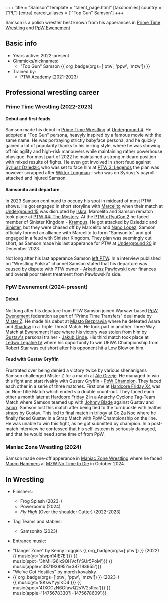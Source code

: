 +++
title = "Samson"
template = "talent_page.html"
[taxonomies]
country = ["PL"]
[extra]
career_aliases = ['"Top Gun" Samson']
+++

Samson is a polish wrestler best known from his apperances in [Prime Time Wrestling](@/o/ptw.md) and [PpW Ewenement](@/o/ppw.md)


## Basic info
* Years active: 2022-present
* Gimmicks/nicknames:
  - "Top Gun" Samson {{ org_badge(orgs=['ptw', 'ppw', 'mzw']) }}
* Trained by:
  - [PTW Academy](@/o/ptw-academy.md) (2021-2023)
 
## Professional wrestling career 

### Prime Time Wrestling (2022-2023)

#### Debut and first feuds

Samson made his debut in [Prime Time Wrestling](@/o/ptw.md) at [Underground 4](@/e/ptw/2022-04-24-ptw-underground-4.md). He adopted a "Top Gun" persona, heavyly inspired by a famous movie with the same name. He was portraying strictly babyface persona, and he quickly gained a lot of popularity thanks to his in-ring style, where he was showing off his agility and high-risk manouvers while maintaining rather powerhouse physique. For most part of 2022 he maintained a strong midcard position with mixed results of fights. He even got involved in short feud against [Syriusz Dziedzic](@/w/dziedzic.md) who was set to face him at [PTW 3: Legends](@/e/ptw/2022-11-26-ptw-3-legends.md) the plan was however scrapped after [Wiktor Longman](@/w/longman.md) - who was on Syriusz's payroll - attacked and injured Samson. 

#### Samsonito and departure

In 2023 Samson continued to occupy his spot in midcard of most PTW shows. He got engaged in short storyline with [Marcelito](@/w/marcelito.md) when their match at [Underground 15](@/e/ptw/2023-05-28-ptw-underground-15.md) was disrupted by [Iskra](@/w/iskra.md). Marcelito and Samson rematch took place at [PTW #4: The Mystery](@/e/ptw/2023-06-25-ptw-4-mystery.md). At the [PTW x RyuCon 2](@/e/ptw/2023-07-16-ptw-x-ryucon.md) he faced member of Sinister Kingdom - [Krampus](@/w/krampus.md). He got attacked by Dziedzic and [Sinister](@/w/sinister.md), but they were chased off by Marcelito and [Nano Lopez](@/w/nano-lopez.md). Samson officialy formed an alliance with Marcelito to form "Samsonito" and got engaged in a feud with Sinister Kingdom. They plan was seemingly cut short, as Samson made his last apperance for PTW at [Underground 20](content/e/ptw/2023-12-10-ptw-underground-20.md) in December 2023.

Not long after his last apperance Samson [left PTW](@/a/ptw-exits.md). In a interview published on "Wrestling Polska" channel Samson stated that his departure was caused by dispute with PTW owner - [Arkadiusz Pawłowski](@/w/pan-pawlowski.md) over finances and overall poor talent treatment from Pawłowski's side. 

### PpW Ewenement (2024-present)

#### Debut

Not long after his depature from PTW Samson joined Warsaw-based [PpW Ewenement](@/o/ppw.md) federation as part of "Prime Time Transfers" deal made by [Mister Z](@/w/mister-z.md). He made his debut at [Miasto Bezprawia](@/e/ppw/2024-02-10-ppw-miasto-bezprawia.md) where he defeated Asara and [Shadow](@/w/shadow.md) in a Triple Threat Match. He took part in another Three Way Match at [Ewenement Haze](@/e/ppw/2024-04-20-ppw-ewenement-haze.md) where his victory was stolen from him by [Gustav's](@/w/gustav-gryffin.md) personal trainer - [Jakub Linde](@/w/jakub-linde.md). His third match took place at [Ledwo Legalne IV](@/e/ppw/2024-06-08-ppw-ledwo-legalne-4.md) where his opportunity to win UEWA Championship from [Robert Star](@/w/robert-star.md) was cut short after his opponent hit a Low Blow on him. 

#### Feud with Gustav Gryffin

Frustrated over being denied a victory twice by various shenanigans Samson challenged Mister Z for a match at [Ale Grzeje](@/e/ppw/2024-07-13-ppw-ale-grzeje.md). He managed to win this fight and start rivalrly with Gustav Gryffin - [PpW Champion](@/c/ppw-championship.md). They faced each other in a serie of three matches. First one at [Hardcore Friday X4](@/e/ppw/2024-08-23-ppw-hardcore-friday-x4.md) was an Non-Title Match which ended via double count-out. They faced each other a month later at [Hardcore Friday 2](@/e/ppw/2024-09-20-ppw-hardcore-friday-2.md) in a Anarchy Cyclone Tag-Team Match where Samson teamed up with [Johnny Blade](@/w/johnny-blade.md) against Gustav and [Isnorr](@/w/insorr.md). Samson lost this match after being tied to the turnbuckle with leather straps by Gustav. This led to final match in trilogy at [Co Za Noc](@/e/ppw/2024-10-26-ppw-co-za-noc.md
) where he finally faced Gustav in a Strap Match with PpW Championship on the line. He was unable to win this fight, as he got submitted by champion. In a post-match interview he confessed that his self-esteem is seriously damaged, and that  he would need some time of from PpW.

### Maniac Zone Wrestling (2024)

Samson made one-off apperance in [Maniac Zone Wrestling](@/o/mzw.md) where he faced [Marco Hammers](@/w/marco-hammers.md) at [MZW No Time to Die](@/e/mzw/2024-10-12-mzw-no-time-to-die.md) in October 2024. 

## In Wrestling

* Finishers:
  - Frog Splash (2023-)
  - Powerbomb (2024)
  - _Fly High_ (Over the shoulder Cutter) (2022-2023)
 
* Tag Teams and stables:
  - Samsonito (2023)
 
* Entrance music:
- "Danger Zone" by Kenny Loggins
 {{ org_badge(orgs=['ptw']) }} (2022) <br>
 {{ music(yt='siwpn14IE7E')}}
 {{ music(spot='3hMHG6lx9QHVcfYSUr5PoM')}}
 {{ music(apple='387193895?i=387193955')}}
- "We've Got Hostiles" by morch kovalsky
- {{ org_badge(orgs=['ptw', 'ppw', 'mzw']) }} (2023-) <br>
 {{ music(yt='8KswYyylKD4')}}
 {{ music(spot='4fXCCzN6GfawQ2s1V2sRca')}}
 {{ music(apple='1475678330?i=1475678609')}}

